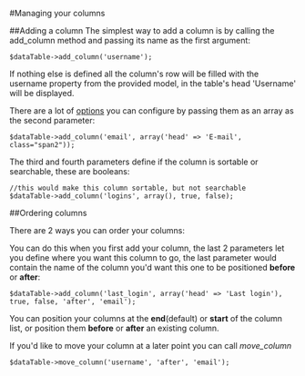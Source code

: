 #Managing your columns

##Adding a column
The simplest way to add a column is by calling the add_column method and passing its name as the first argument:
 
	$dataTable->add_column('username');
 
If nothing else is defined all the column's row will be filled with the username property from the provided model, in the table's head 'Username' will be displayed.

There are a lot of [options](options) you can configure by passing them as an array as the second parameter:
 
	$dataTable->add_column('email', array('head' => 'E-mail', class="span2")); 

The third and fourth parameters define if the column is sortable or searchable, these are booleans:
 
	//this would make this column sortable, but not searchable
	$dataTable->add_column('logins', array(), true, false);
	 

##Ordering columns

There are 2 ways you can order your columns:

You can do this when you first add your column, the last 2 parameters let you define where you want this column to go, the last parameter would contain the name of the column you'd want this one to be positioned **before** or **after**:
 
	$dataTable->add_column('last_login', array('head' => 'Last login'), true, false, 'after', 'email');

You can position your columns at the **end**(default) or **start** of the column list, or position them **before** or **after** an existing column.

If you'd like to move your column at a later point you can call *move_column*
 
	$dataTable->move_column('username', 'after', 'email');
 